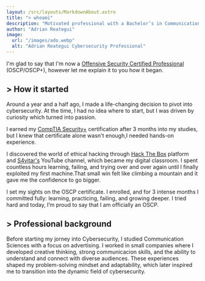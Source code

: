 ```yaml
---
layout: /src/layouts/MarkdownAbout.astro
title: "> whoami"
description: "Motivated professional with a Bachelor’s in Communication Sciences, now building a career in Cybersecurity. I am certified with OSCP and CompTIA Security+, with knowledge in network security, penetration testing, and vulnerability assessment. Eager to apply my skills to help organizations strengthen their defenses and grow as a security professional."
author: "Adrian Reategui"
image:
  url: "/images/ado.webp"
  alt: "Adrian Reategui Cybersecurity Professional"
---
```


I'm glad to say that I'm now a [Offensive Security Certified Professional](https://credentials.offsec.com/6826491e-6fae-4696-8ede-b667f788bd63#acc.eFXI97pb) (OSCP/OSCP+), however let me explain it to you how it began.

## > How it started
Around a year and a half ago, I made a life-changing decision to pivot into cybersecurity.
At the time, I had no idea where to start, but I was driven by curiosity which turned into passion. 

I earned my [CompTIA Security+](https://www.credly.com/badges/e9b7d05e-1172-4259-b55c-f7bb640d6f89/linked_in_profile) certification after 3 months into my studies, but I knew that certificate alone wasn't enough,I needed hands-on experience.

I discovered the world of ethical hacking through [Hack The Box](https://www.hackthebox.com/) platform and [S4vitar's](https://www.youtube.com/@S4viSinFiltro) YouTube channel, which became my digital classroom. I spent countless hours learning, failing, and trying over and over again until I finally exploited my first machine.That small win felt like climbing a mountain and it gave me the confidence to go bigger.

I set my sights on the OSCP certificate. I enrolled, and for 3 intense months I committed fully: learning, practicing, failing, and growing deeper.
I tried hard and today, I’m proud to say that I am officially an OSCP.

## > Professional background
Before starting my jorney into Cybersecurity, I studied Communication Sciences with a focus on advertising. I worked in small companies where I developed creative thinking, strong communicacion skills, and the ability to understand and connect with diverse audiences. These experiences shaped my problem-solving mindset and adaptability, which later inspired me to transition into the dynamic field of cybersecurity.